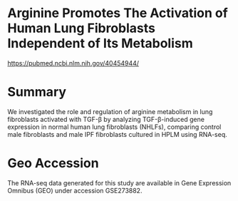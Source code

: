 # Arginine Promotes The Activation of Human Lung Fibroblasts Independent of Its Metabolism
https://pubmed.ncbi.nlm.nih.gov/40454944/

# Summary
We investigated the role and regulation of arginine metabolism in lung fibroblasts activated with TGF-β by analyzing TGF-β-induced gene expression in normal human lung fibroblasts (NHLFs), comparing control male fibroblasts and male IPF fibroblasts cultured in HPLM using RNA-seq.

# Geo Accession
The RNA-seq data generated for this study are available in Gene Expression Omnibus (GEO) under accession GSE273882.
